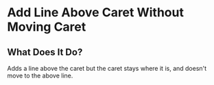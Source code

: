 # Add Line Above Caret Without Moving Caret

## What Does It Do?

Adds a line above the caret but the caret stays where it is, and doesn't move to the above line.
